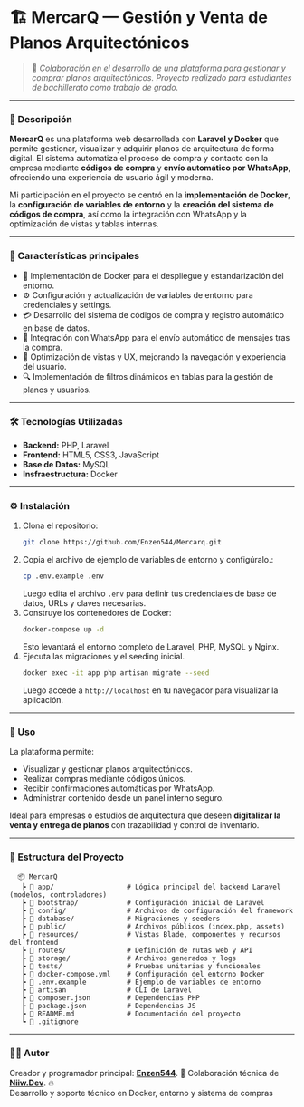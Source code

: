 # 🏗️ MercarQ — Gestión y Venta de Planos Arquitectónicos

> 💬 *Colaboración en el desarrollo de una plataforma para gestionar y comprar planos arquitectónicos.
  Proyecto realizado para estudiantes de bachillerato como trabajo de grado.*

---

### 🧠 Descripción
**MercarQ** es una plataforma web desarrollada con **Laravel y Docker** que permite gestionar, visualizar y adquirir planos de arquitectura de forma digital. El sistema automatiza el proceso de compra y contacto con la empresa mediante **códigos de compra** y **envío automático por WhatsApp**, ofreciendo una experiencia de usuario ágil y moderna. 

Mi participación en el proyecto se centró en la **implementación de Docker**, la **configuración de variables de entorno** y la **creación del sistema de códigos de compra**, así como la integración con WhatsApp y la optimización de vistas y tablas internas.
  
---

### 🧩 Características principales
  - 🐳 Implementación de Docker para el despliegue y estandarización del entorno.
  - ⚙️ Configuración y actualización de variables de entorno para credenciales y settings.
  - 💳 Desarrollo del sistema de códigos de compra y registro automático en base de datos.
  - 💬 Integración con WhatsApp para el envío automático de mensajes tras la compra.
  - 🧭 Optimización de vistas y UX, mejorando la navegación y experiencia del usuario.
  - 🔍 Implementación de filtros dinámicos en tablas para la gestión de planos y usuarios.

---

### 🛠️ Tecnologías Utilizadas
- **Backend:** PHP, Laravel 
- **Frontend:** HTML5, CSS3, JavaScript
- **Base de Datos:** MySQL
- **Insfraestructura:** Docker

---

### ⚙️ Instalación

1. Clona el repositorio:
   ```bash
   git clone https://github.com/Enzen544/Mercarq.git
   ```
2. Copia el archivo de ejemplo de variables de entorno y configúralo.:
   ```bash
   cp .env.example .env
   ```
   Luego edita el archivo `.env` para definir tus credenciales de base de datos, URLs y claves necesarias.
3. Construye los contenedores de Docker:
   ```bash
   docker-compose up -d
   ```
   Esto levantará el entorno completo de Laravel, PHP, MySQL y Nginx.
4. Ejecuta las migraciones y el seeding inicial.
   ```bash
   docker exec -it app php artisan migrate --seed
   ```
    Luego accede a `http://localhost` en tu navegador para visualizar la aplicación.

---

### 🚀 Uso
  La plataforma permite:
  - Visualizar y gestionar planos arquitectónicos.
  - Realizar compras mediante códigos únicos.
  - Recibir confirmaciones automáticas por WhatsApp.
  - Administrar contenido desde un panel interno seguro.

  Ideal para empresas o estudios de arquitectura que deseen **digitalizar la venta y entrega de planos**
  con trazabilidad y control de inventario.

---

### 🧩 Estructura del Proyecto
```plaintext
  📦 MercarQ
   ┣ 📂 app/                  # Lógica principal del backend Laravel (modelos, controladores)
   ┣ 📂 bootstrap/            # Configuración inicial de Laravel
   ┣ 📂 config/               # Archivos de configuración del framework
   ┣ 📂 database/             # Migraciones y seeders
   ┣ 📂 public/               # Archivos públicos (index.php, assets)
   ┣ 📂 resources/            # Vistas Blade, componentes y recursos del frontend
   ┣ 📂 routes/               # Definición de rutas web y API
   ┣ 📂 storage/              # Archivos generados y logs
   ┣ 📂 tests/                # Pruebas unitarias y funcionales
   ┣ 🐳 docker-compose.yml    # Configuración del entorno Docker
   ┣ 📜 .env.example          # Ejemplo de variables de entorno
   ┣ 📜 artisan               # CLI de Laravel
   ┣ 📜 composer.json         # Dependencias PHP
   ┣ 📜 package.json          # Dependencias JS
   ┣ 📜 README.md             # Documentación del proyecto
   ┗ 📜 .gitignore
```

---

### 👨‍💻 Autor
  Creador y programador principal: **[Enzen544](https://github.com/Enzen544)**. 🧩
  Colaboración técnica de **[Niiw.Dev](https://github.com/Niiw-dev)**. 🔥  
  Desarrollo y soporte técnico en Docker, entorno y sistema de compras
